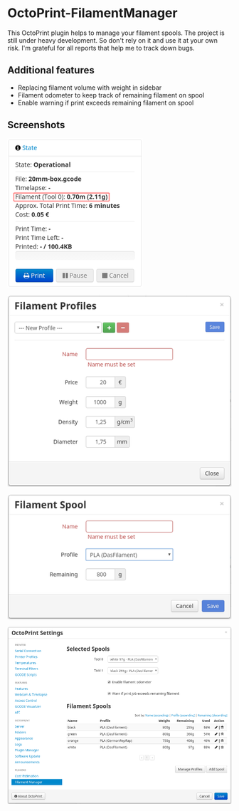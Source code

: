 # OctoPrint-FilamentManager

This OctoPrint plugin helps to manage your filament spools. The project is still under heavy development. So don't rely on it and use it at your own risk. I'm grateful for all reports that help me to track down bugs.

## Additional features

* Replacing filament volume with weight in sidebar
* Filament odometer to keep track of remaining filament on spool
* Enable warning if print exceeds remaining filament on spool

## Screenshots

![FilamentManager Sidebar](screenshots/filamentmanager_sidebar.png?raw=true)

![FilamentManager Settings Profile](screenshots/filamentmanager_settings_profile.png?raw=true)

![FilamentManager Settings Spool](screenshots/filamentmanager_settings_spool.png?raw=true)

![FilamentManager Settings](screenshots/filamentmanager_settings.png?raw=true)
